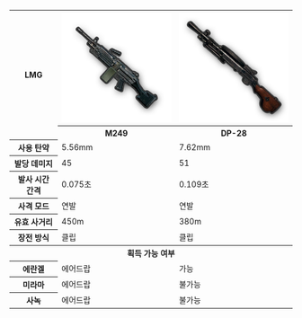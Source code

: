 <table>
  <tr>
    <th rowspan=2> LMG
    <th> <img src=./M249.png>
    <th> <img src=./DP-28.png>
  </tr>
  <tr>
    <th> M249
    <th> DP-28
  </tr>
  <tr>
    <th> 사용 탄약
    <td> 5.56mm
    <td> 7.62mm
  </tr>
  <tr>
    <th> 발당 데미지
    <td> 45
    <td> 51
  </tr>
  <tr>
    <th> 발사 시간 간격
    <td> 0.075초
    <td> 0.109초
  </tr>
  <tr>
    <th> 사격 모드
    <td> 연발
    <td> 연발
  </tr>
  <tr>
    <th> 유효 사거리
    <td> 450m
    <td> 380m
  </tr>
  <tr>
    <th> 장전 방식
    <td> 클립
    <td> 클립
  </tr>
  <tr>
    <th colspan=5> 획득 가능 여부
  </tr>
  <tr>
    <th> 에란겔
    <td> 에어드랍
    <td> 가능
  </tr>
  <tr>
    <th> 미라마
    <td> 에어드랍
    <td> 불가능
  </tr>
  <tr>
    <th> 사녹
    <td> 에어드랍
    <td> 불가능
  </tr>
</table>
